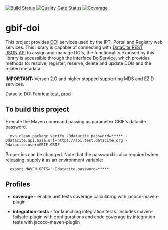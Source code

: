 [![Build Status](https://builds.gbif.org/job/gbif-doi/badge/icon?plastic)](https://builds.gbif.org/job/gbif-doi/)
[![Quality Gate Status](https://sonar.gbif.org/api/project_badges/measure?project=org.gbif%3Agbif-doi&metric=alert_status)](https://sonar.gbif.org/dashboard?id=org.gbif%3Agbif-doi) 
[![Coverage](https://sonar.gbif.org/api/project_badges/measure?project=org.gbif%3Agbif-doi&metric=coverage)](https://sonar.gbif.org/dashboard?id=org.gbif%3Agbif-doi)


# gbif-doi

This project provides [DOI](https://en.wikipedia.org/wiki/Digital_object_identifier) services used by the IPT, Portal and Registry web services. 
This library is capable of connecting with [DataCite REST JSON:API](https://github.com/gbif/datacite-rest-client) to assign and manage DOIs, 
the functionality exposed by this library is accessible through the interface [DoiService](/src/main/java/org/gbif/doi/service/DoiService.java), which
provides methods to: resolve, register, reserve, delete and update DOIs and the related metadata.

**IMPORTANT:** Verson 2.0 and higher stopped supporting MDS and EZID services. 

Datacite DOI Fabrica: [test](https://doi.test.datacite.org), [prod](https://doi.datacite.org)

## To build this project

Execute the Maven command passing as parameter GBIF's datacite password.

```
  mvn clean package verify -Ddatacite.password=***** -Ddatacite.api.base.url=https://api.test.datacite.org -Ddatacite.user=GBIF.GBIF
```

Properties can be changed. Note that the password is also required when releasing; supply it as an environment variable:

```
  export MAVEN_OPTS='-Ddatacite.password=*****'
```

## Profiles
- **coverage** - enable unit tests coverage calculating with jacoco-maven-plugin

- **integration-tests** - for launching integration tests. 
Includes maven-failsafe-plugin with configurations 
and code coverage by integration tests with jacoco-maven-plugiin
